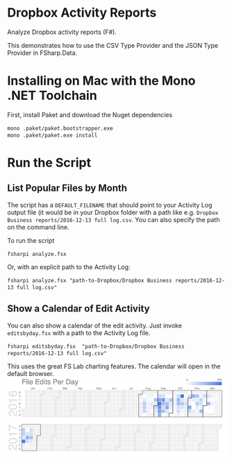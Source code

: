 # Dropbox Activity Reports
Analyze Dropbox activity reports (F#).

This demonstrates how to use the CSV Type Provider and the JSON Type
Provider in FSharp.Data.

# Installing on Mac with the Mono .NET Toolchain

First, install Paket and download the Nuget dependencies

    mono .paket/paket.bootstrapper.exe
    mono .paket/paket.exe install


# Run the Script

## List Popular Files by Month
The script has a `DEFAULT_FILENAME` that should point to your 
Activity Log output file (it would be in your Dropbox folder with a path like e.g.
`Dropbox Business reports/2016-12-13 full log.csv`.
You can also specify the path on the command line.

To run the script

    fsharpi analyze.fsx
	
Or, with an explicit path to the Activity Log:

    fsharpi analyze.fsx "path-to-Dropbox/Dropbox Business reports/2016-12-13 full log.csv"


## Show a Calendar of Edit Activity
You can also show a calendar of the edit activity. Just invoke
`editsbyday.fsx` with a path to the Activity Log file.

    fsharpi editsbyday.fsx  "path-to-Dropbox/Dropbox Business reports/2016-12-13 full log.csv"

This uses the great FS Lab charting features. 
The calendar will open in the default browser.
![Screenshot](docs/editsbyday.png "Activity calendar example.")


